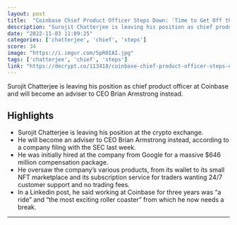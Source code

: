 ```yaml
---
layout: post
title:  "Coinbase Chief Product Officer Steps Down: 'Time to Get Off the Ride’ - Decrypt"
description: "Surojit Chatterjee is leaving his position as chief product officer at Coinbase and will become an adviser to CEO Brian Armstrong instead."
date: "2022-11-03 11:09:25"
categories: ['chatterjee', 'chief', 'steps']
score: 34
image: "https://i.imgur.com/5pR0IAI.jpg"
tags: ['chatterjee', 'chief', 'steps']
link: "https://decrypt.co/113418/coinbase-chief-product-officer-steps-down"
---
```


Surojit Chatterjee is leaving his position as chief product officer at Coinbase and will become an adviser to CEO Brian Armstrong instead.

## Highlights

- Surojit Chatterjee is leaving his position at the crypto exchange.
- He will become an adviser to CEO Brian Armstrong instead, according to a company filing with the SEC last week.
- He was initially hired at the company from Google for a massive $646 million compensation package.
- He oversaw the company’s various products, from its wallet to its small NFT marketplace and its subscription service for traders wanting 24/7 customer support and no trading fees.
- In a Linkedin post, he said working at Coinbase for three years was “a ride” and “the most exciting roller coaster” from which he now needs a break.

---
